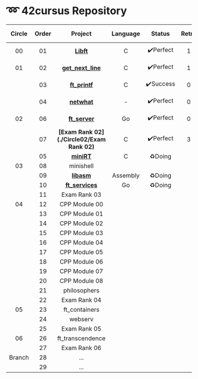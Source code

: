 # ➿ 42cursus Repository

| Circle | Order |                    Project                    | Language |  Status  | Retry |    score    | Passed Date  |
| :----: | :---: | :-------------------------------------------: | :------: | :------: | :---: | :---------: | :----------- |
|   00   |  01   |         **[Libft](./Circle00/Libft)**         |    C     | ✔️Perfect |   1   | **115**/100 | 2020. 04. 18 |
|   01   |  02   | **[get_next_line](./Circle01/get_next_line)** |    C     | ✔️Perfect |   1   | **115**/100 | 2020. 06. 20 |
|        |  03   |     **[ft_printf](./Circle01/ft_printf)**     |    C     | ✔️Success |   0   | **108**/100 | 2020. 09. 13 |
|        |  04   |       **[netwhat](./Circle01/netwhat)**       |    -     | ✔️Perfect |   0   | **100**/100 | 2020. 09. 13 |
|   02   |  06   |    **[ft_server](./Circle02/ft_server/)**     |    Go    | ✔️Perfect |   0   | **100**/100 | 2020. 10. 17 |
|        |  07   |   **[Exam Rank 02](./Circle02/Exam Rank 02)**   |    C     | ✔️Perfect |   3   | **100**/100 | 2020. 10. 30 |
|        |  05   |        **[miniRT](./Circle02/miniRT)**        |    C     |  ♻️Doing  |       |             |              |
|   03   |  08   |                   minishell                   |          |          |       |             |              |
|        |  09   |        **[libasm](./Circle03/libasm)**        | Assembly |  ♻️Doing  |       |             |              |
|        |  10   |   **[ft_services](./Circle03/ft_services)**   |    Go    |  ♻️Doing  |       |             |              |
|        |  11   |                 Exam Rank 03                  |          |          |       |             |              |
|   04   |  12   |                 CPP Module 00                 |          |          |       |             |              |
|        |  13   |                 CPP Module 01                 |          |          |       |             |              |
|        |  14   |                 CPP Module 02                 |          |          |       |             |              |
|        |  15   |                 CPP Module 03                 |          |          |       |             |              |
|        |  16   |                 CPP Module 04                 |          |          |       |             |              |
|        |  17   |                 CPP Module 05                 |          |          |       |             |              |
|        |  18   |                 CPP Module 06                 |          |          |       |             |              |
|        |  19   |                 CPP Module 07                 |          |          |       |             |              |
|        |  20   |                 CPP Module 08                 |          |          |       |             |              |
|        |  21   |                 philosophers                  |          |          |       |             |              |
|        |  22   |                 Exam Rank 04                  |          |          |       |             |              |
|   05   |  23   |                 ft_containers                 |          |          |       |             |              |
|        |  24   |                    webserv                    |          |          |       |             |              |
|        |  25   |                 Exam Rank 05                  |          |          |       |             |              |
|   06   |  26   |               ft_transcendence                |          |          |       |             |              |
|        |  27   |                 Exam Rank 06                  |          |          |       |             |              |
| Branch |  28   |                      ...                      |          |          |       |             |              |
|        |  29   |                      ...                      |          |          |       |             |              |

